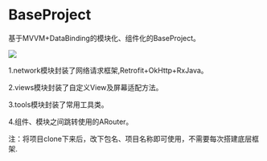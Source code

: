 # BaseProject
基于MVVM+DataBinding的模块化、组件化的BaseProject。

![](https://images.pexels.com/photos/39284/macbook-apple-imac-computer-39284.jpeg?auto=compress&cs=tinysrgb&dpr=1&w=500)

1.network模块封装了网络请求框架,Retrofit+OkHttp+RxJava。

2.views模块封装了自定义View及屏幕适配方法。

3.tools模块封装了常用工具类。

4.组件、模块之间跳转使用的ARouter。

注：将项目clone下来后，改下包名、项目名称即可使用，不需要每次搭建底层框架.
